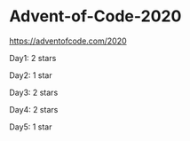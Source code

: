# Advent-of-Code-2020

https://adventofcode.com/2020


Day1: 2 stars

Day2: 1 star

Day3: 2 stars

Day4: 2 stars

Day5: 1 star
